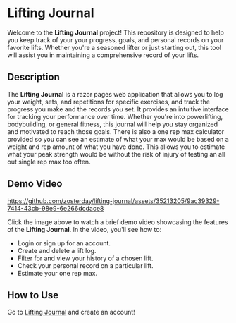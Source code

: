 # Lifting Journal

Welcome to the **Lifting Journal** project! This repository is designed to help you keep track of your your progress, goals, and personal records on your favorite lifts. Whether you're a seasoned lifter or just starting out, this tool will assist you in maintaining a comprehensive record of your lifts.

## Description

The **Lifting Journal** is a razor pages web application that allows you to log your weight, sets, and repetitions for specific exercises, and track the progress you make and the records you set. It provides an intuitive interface for tracking your performance over time. Whether you're into powerlifting, bodybuilding, or general fitness, this journal will help you stay organized and motivated to reach those goals. There is also a one rep max calculator provided so you can see an estimate of what your max would be based on a weight and rep amount of what you have done. This allows you to estimate what your peak strength would be without the risk of injury of testing an all out single rep max too often.

## Demo Video

https://github.com/zosterday/lifting-journal/assets/35213205/9ac39329-7414-43cb-98e9-6e266dcdace8

Click the image above to watch a brief demo video showcasing the features of the **Lifting Journal**. In the video, you'll see how to:

- Login or sign up for an account.
- Create and delete a lift log.
- Filter for and view your history of a chosen lift.
- Check your personal record on a particular lift.
- Estimate your one rep max.

## How to Use

Go to [Lifting Journal](https://liftingjournal.azurewebsites.net) and create an account!
